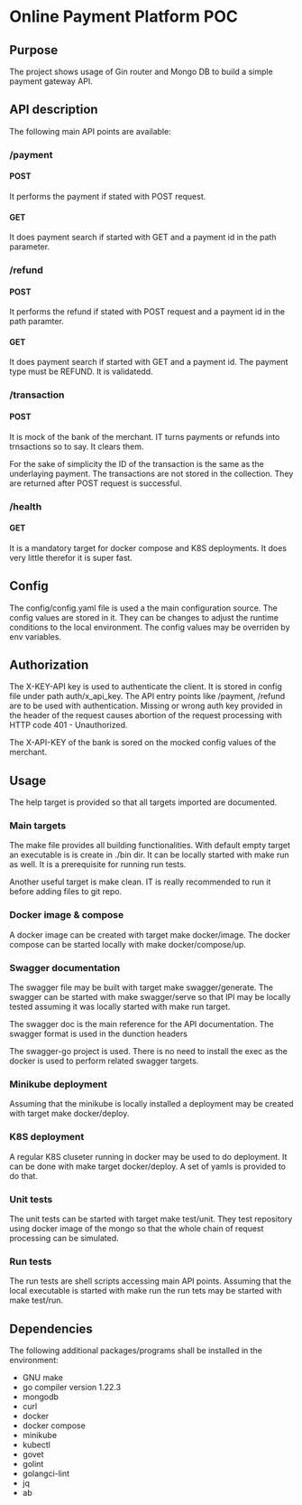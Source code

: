 # Online Payment Platform POC

## Purpose

The project shows usage of Gin router and Mongo DB to build a simple payment gateway API.

## API description

The following main API points are available:

### /payment

#### POST

It performs the payment if stated with POST request.

#### GET

It does payment search if started with GET and a payment id in the path parameter.

### /refund

#### POST

It performs the refund if stated with POST request and a payment id in the path paramter.

#### GET

It does payment search if started with GET and a payment id. The payment type must
be REFUND. It is validatedd.

### /transaction

#### POST

It is  mock of the bank of the merchant. IT turns payments or refunds into trnsactions
so to say. It clears them.

For the sake of simplicity the ID of the transaction is the same as the underlaying payment.
The transactions are not stored in the collection. They are returned after POST request
is successful.

### /health

#### GET

It is a mandatory target for docker compose and K8S deployments. It does very little
therefor it is super fast.

## Config

The config/config.yaml file is used a the main configuration source. The config
values are stored in it. They can be changes to adjust the runtime conditions
to the local environment. The config values may be overriden by env
variables.

## Authorization

The X-KEY-API key is used to authenticate the client. It is stored in config file
under path auth/x_api_key. The API entry points like /payment, /refund
are to be used with authentication. Missing or wrong auth key provided in the header
of the request causes abortion of the request processing with HTTP code 401 - Unauthorized.

The X-API-KEY of the bank is sored on the mocked config values of the merchant.

## Usage

The help target is provided so that all targets imported are documented.

### Main targets

The make file provides all building functionalities. With default empty target
an executable is is create in ./bin dir. It can be locally started with make run as well.
It is a prerequisite for running run tests.

Another useful target is make clean. IT is really recommended to run it before
adding files to git repo.

### Docker image & compose

A docker image can be created with target make docker/image. The docker
compose can be started locally with make docker/compose/up.

### Swagger documentation

The swagger file may be built with target make swagger/generate. The swagger
can be started with make swagger/serve so that IPI may be locally tested
assuming it was locally started with make run target.

The swagger doc is the main reference for the API documentation. The swagger
format is used in the dunction headers

The swagger-go project is used. There is no need to install the exec as the docker
is used to perform related swagger targets.

### Minikube deployment

Assuming that the minikube is locally installed a deployment may be created
with target make docker/deploy.

### K8S deployment

A regular K8S cluseter running in docker may be used to do deployment. It can be done
with make target docker/deploy. A set of yamls is provided to do that.

### Unit tests

The unit tests can be started with target make test/unit. They test repository using docker
image of the mongo so that the whole chain of request processing can be simulated.

### Run tests

The run tests are shell scripts accessing main API points. Assuming that
the local executable is started with make run the run tets may be started with
make test/run.

## Dependencies

The following additional packages/programs shall be installed in the environment:

- GNU make
- go compiler version 1.22.3
- mongodb
- curl
- docker
- docker compose
- minikube
- kubectl
- govet
- golint
- golangci-lint
- jq
- ab
